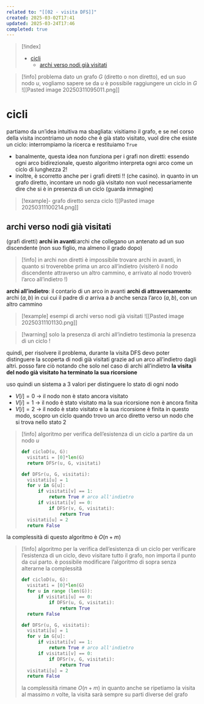 ```yaml
---
related to: "[[02 - visita DFS]]"
created: 2025-03-02T17:41
updated: 2025-03-24T17:46
completed: true
---
```

>[!index]
>- [cicli](#cicli)
>	- [archi verso nodi già visitati](#archi%20verso%20nodi%20gi%C3%A0%20visitati)

>[!info] problema
dato un grafo $G$ (diretto o non diretto), ed un suo nodo $u$, vogliamo sapere se da $u$ è possibile raggiungere un ciclo in $G$
![[Pasted image 20250311095011.png]]
# cicli
partiamo da un’idea intuitiva ma sbagliata: visitiamo il grafo, e se nel corso della visita incontriamo un nodo che è già stato visitato, vuol dire che esiste un ciclo: interrompiamo la ricerca e restituiamo `True`
- banalmente, questa idea non funziona per i grafi non diretti: essendo ogni arco bidirezionale, questo algoritmo interpreta ogni arco come un ciclo di lunghezza 2!
- inoltre, è scorretto anche per i grafi diretti !! (che casino). in quanto in un grafo diretto, incontare un nodo già visitato non vuol necessariamente dire che si è in presenza di un ciclo (guarda immagine)
>[!example]- grafo diretto senza ciclo
>![[Pasted image 20250311100214.png]]

## archi verso nodi già visitati
(grafi diretti)
**archi in avanti**:archi che collegano un antenato ad un suo discendente (non suo figlio, ma almeno il grado dopo)
>[!info] in archi non diretti è impossibile trovare archi in avanti, in quanto si troverebbe prima un arco all’indietro (visiterò il nodo discendente attraverso un altro cammino, e arrivato al nodo troverò l’arco all’indietro !)

**archi all’indietro**: il contario di un arco in avanti
**archi di attraversamento**: archi $(a,b)$ in cui cui il padre di $a$ arriva a $b$ anche senza l’arco $(a,b)$, con un altro cammino
>[!example] esempi di archi verso nodi già visitati
![[Pasted image 20250311101130.png]]

>[!warning] solo la presenza di archi all’indietro testimonia la presenza di un ciclo !

quindi, per risolvere il problema, durante la visita DFS devo poter distinguere la scoperta di nodi già visitati grazie ad un arco all’indietro dagli altri.
posso fare ciò notando che solo nel caso di archi all’indietro **la visita del nodo già visitato ha terminato la sua ricorsione**

uso quindi un sistema a 3 valori per distinguere lo stato di ogni nodo
- $V[i] = 0$ → il nodo non è stato ancora visitato
- $V[i] = 1$ → il nodo è stato visitato ma la sua ricorsione non è ancora finita
- $V[i] = 2$ → il nodo è stato visitato e la sua ricorsione è finita
in questo modo, scopro un ciclo quando trovo un arco diretto verso un nodo che si trova nello stato 2

>[!info] algoritmo per verifica dell’esistenza di un ciclo a partire da un nodo $u$
>```python
>def cicloD(u, G):
>	visitati = [0]*len(G)
>	return DFSr(u, G, visitati)
>
>def DFSr(u, G, visitati):
>	visitati[u] = 1
>	for v in G[u]:
>		if visitati[v] == 1:
>			return True # arco all'indietro
>		if visitati[v] == 0:
>			if DFSr(v, G, visitati):
>				return True
>	visitati[u] = 2
>	return False
>```
la complessità di questo algoritmo è $O(n+m)$


>[!info] algoritmo per la verifica dell’esistenza di un ciclo
per verificare l’esistenza di un ciclo, devo visitare tutto il grafo, non importa il punto da cui parto. è possibile modificare l’algoritmo di sopra senza alterarne la complessità
>```python
>def cicloD(u, G):
>	visitati = [0]*len(G)
>	for u in range (len(G)):
>		if visitati[u] == 0:
>			if DFSr(u, G, visitati):
>				return True
>	return False
>
>def DFSr(u, G, visitati):
>	visitati[u] = 1
>	for v in G[u]:
>		if visitati[v] == 1:
>			return True # arco all'indietro
>		if visitati[v] == 0:
>			if DFSr(v, G, visitati):
>				return True
>	visitati[u] = 2
>	return False
>```
>la complessità rimane $O(n+m)$ in quanto anche se ripetiamo la visita al massimo $n$ volte, la visita sarà sempre su parti diverse del grafo
